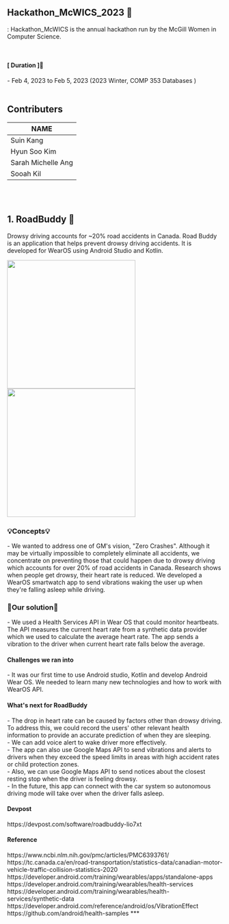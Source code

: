 
## Hackathon_McWICS_2023 🙌
: Hackathon_McWICS is the annual hackathon run by the McGill Women in Computer Science. 

<br>

<h4>[ Duration ]🙋‍</h4>
- Feb 4, 2023 to Feb 5, 2023 (2023 Winter, COMP 353 Databases )


<br>
<br>

<h2> Contributers </h2>

| NAME | 
| --- | 
| Suin Kang | 
| Hyun Soo Kim | 
| Sarah Michelle Ang |
| Sooah Kil |

<br>
<br>

## 1. RoadBuddy 🚙

Drowsy driving accounts for ~20% road accidents in Canada. Road Buddy is an application that helps prevent drowsy driving accidents. It is developed for WearOS using Android Studio and Kotlin. <br>

<img src = "awake.png" width = "300" height = "300" >
<img src = "sleep.png" width = "300" height = "300" >

<h3>💡Concepts💡</h3>
- We wanted to address one of GM's vision, "Zero Crashes". Although it may be virtually impossible to completely eliminate all accidents, we concentrate on preventing those that could happen due to drowsy driving which accounts for over 20% of road accidents in Canada. Research shows when people get drowsy, their heart rate is reduced. We developed a WearOS smartwatch app to send vibrations waking the user up when they're falling asleep while driving.

<h3>🎯Our solution🎯</h3>
- We used a Health Services API in Wear OS that could monitor heartbeats. The API measures the current heart rate from a synthetic data provider which we used to calculate the average heart rate. The app sends a vibration to the driver when current heart rate falls below the average.

<br>

<h4>Challenges we ran into</h4>
- It was our first time to use Android studio, Kotlin and develop Android Wear OS. We needed to learn many new technologies and how to work with WearOS API.

<h4>What's next for RoadBuddy</h4>
- The drop in heart rate can be caused by factors other than drowsy driving. To address this, we could record the users' other relevant health information to provide an accurate prediction of when they are sleeping. </br>
- We can add voice alert to wake driver more effectively.</br>
- The app can also use Google Maps API to send vibrations and alerts to drivers when they exceed the speed limits in areas with high accident rates or child protection zones.</br>
- Also, we can use Google Maps API to send notices about the closest resting stop when the driver is feeling drowsy.</br>
- In the future, this app can connect with the car system so autonomous driving mode will take over when the driver falls asleep.</br>


<h4>Devpost</h4>
https://devpost.com/software/roadbuddy-lio7xt


<h4> Reference </h4>
https://www.ncbi.nlm.nih.gov/pmc/articles/PMC6393761/
https://tc.canada.ca/en/road-transportation/statistics-data/canadian-motor-vehicle-traffic-collision-statistics-2020  
https://developer.android.com/training/wearables/apps/standalone-apps  
https://developer.android.com/training/wearables/health-services  
https://developer.android.com/training/wearables/health-services/synthetic-data  
https://developer.android.com/reference/android/os/VibrationEffect  
https://github.com/android/health-samples  
***

